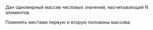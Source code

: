 Дан одномерный массив числовых значений, насчитывающий N элементов. 

Поменять местами первую и вторую половины массива.
